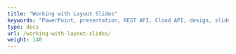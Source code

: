 ```yaml
---
title: "Working with Layout Slides"
keywords: "PowerPoint, presentation, REST API, Cloud API, design, slide, layout"
type: docs
url: /working-with-layout-slides/
weight: 140
---
```

